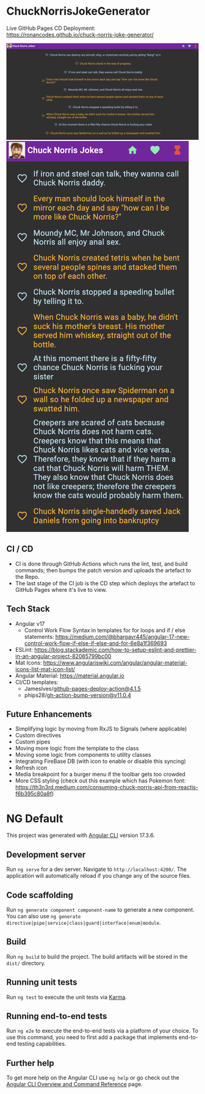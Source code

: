 # ChuckNorrisJokeGenerator

Live GitHub Pages CD Deployment:  
https://ronancodes.github.io/chuck-norris-joke-generator/

![Chrome Desktop App Preview](./readme-assets/chrome-desktop-app-preview.png)
![Iphone 12 Mobile App Preview](./readme-assets/iphone-12-mobile-app-preview.png)

## CI / CD

- CI is done through GitHub Actions which runs the lint, test, and build commands; then bumps the patch version and uploads the artefact to the Repo.
- The last stage of the CI job is the CD step which deploys the artefact to GitHub Pages where it's live to view.

## Tech Stack

- Angular v17
  - Control Work Flow Syntax in templates for for loops and if / else statements: https://medium.com/@bhargavr445/angular-17-new-control-work-flow-if-else-if-else-and-for-6e8a1f369693
- ESLint: https://blog.stackademic.com/how-to-setup-eslint-and-prettier-in-an-angular-project-82065799bc00
- Mat Icons: https://www.angularjswiki.com/angular/angular-material-icons-list-mat-icon-list/
- Angular Material: https://material.angular.io
- CI/CD templates:
  - JamesIves/github-pages-deploy-action@4.1.5
  - phips28/gh-action-bump-version@v11.0.4

## Future Enhancements

- Simplifying logic by moving from RxJS to Signals (where applicable)
- Custom directives
- Custom pipes
- Moving more logic from the template to the class
- Moving some logic from components to utility classes
- Integrating FireBase DB (with icon to enable or disable this syncing)
- Refresh icon
- Media breakpoint for a burger menu if the toolbar gets too crowded
- More CSS styling (check out this example which has Pokemon font: https://th3n3rd.medium.com/consuming-chuck-norris-api-from-reactjs-f6b395c80a8f)

# NG Default

This project was generated with [Angular CLI](https://github.com/angular/angular-cli) version 17.3.6.

## Development server

Run `ng serve` for a dev server. Navigate to `http://localhost:4200/`. The application will automatically reload if you change any of the source files.

## Code scaffolding

Run `ng generate component component-name` to generate a new component. You can also use `ng generate directive|pipe|service|class|guard|interface|enum|module`.

## Build

Run `ng build` to build the project. The build artifacts will be stored in the `dist/` directory.

## Running unit tests

Run `ng test` to execute the unit tests via [Karma](https://karma-runner.github.io).

## Running end-to-end tests

Run `ng e2e` to execute the end-to-end tests via a platform of your choice. To use this command, you need to first add a package that implements end-to-end testing capabilities.

## Further help

To get more help on the Angular CLI use `ng help` or go check out the [Angular CLI Overview and Command Reference](https://angular.io/cli) page.
